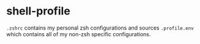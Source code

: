 # shell-profile
`.zshrc` contains my personal zsh configurations and sources `.profile.env` which contains all of my non-zsh specific configurations.
